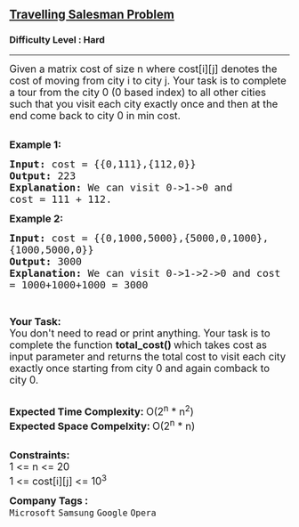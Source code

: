 <h2><a href="https://practice.geeksforgeeks.org/problems/travelling-salesman-problem2732/1?page=1&difficulty[]=2&status[]=unsolved&sprint=94ade6723438d94ecf0c00c3937dad55&sortBy=submissions">Travelling Salesman Problem</a></h2><h3>Difficulty Level : Hard</h3><hr><div class="problems_problem_content__Xm_eO"><p><span style="font-size: 18px;">Given a matrix cost of size n where cost[i][j] denotes the cost of moving from city i to city j. Your task is to complete a tour from the city 0 (0 based index) to all other cities such that you visit each city exactly once and then at the end come back to city 0 in min cost.</span><br>&nbsp;</p>
<p><span style="font-size: 18px;"><strong>Example 1:</strong></span></p>
<pre><span style="font-size: 18px;"><strong>Input: </strong>cost = {{0,111},{112,0}}
<strong>Output: </strong>223
<strong>Explanation: </strong>We can visit 0-&gt;1-&gt;0 and 
cost = 111 + 112.</span>
</pre>
<p><span style="font-size: 18px;"><strong>Example 2:</strong></span></p>
<pre><span style="font-size: 18px;"><strong>Input: </strong>cost = {{0,1000,5000},{5000,0,1000},
{1000,5000,0}}
<strong>Output: </strong>3000
<strong>Explanation: </strong>We can visit 0-&gt;1-&gt;2-&gt;0 and cost 
= 1000+1000+1000 = 3000</span>
</pre>
<p>&nbsp;</p>
<p><span style="font-size: 18px;"><strong>Your Task:</strong><br>You don't need to read or print anything. Your task is to complete the function&nbsp;<strong>total_cost()&nbsp;</strong>which takes cost as input parameter and returns the total cost to visit each city exactly once starting from city 0 and again comback to city 0.</span><br>&nbsp;</p>
<p><span style="font-size: 18px;"><strong>Expected Time Complexity:&nbsp;</strong>O(2<sup>n</sup>&nbsp;* n<sup>2</sup>)<br><strong>Expected Space Compelxity:&nbsp;</strong>O(2<sup>n</sup>&nbsp;* n)</span><br>&nbsp;</p>
<p><span style="font-size: 18px;"><strong>Constraints:</strong><br>1 &lt;= n &lt;= 20<br>1 &lt;= cost[i][j] &lt;= 10<sup>3</sup></span></p></div><p><span style=font-size:18px><strong>Company Tags : </strong><br><code>Microsoft</code>&nbsp;<code>Samsung</code>&nbsp;<code>Google</code>&nbsp;<code>Opera</code>&nbsp;